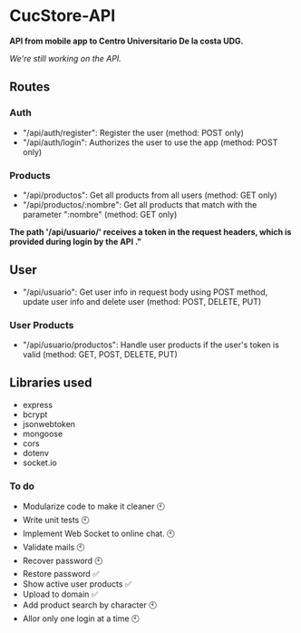 # CucStore-API
**API from mobile app to Centro Universitario De la costa UDG.**

_We're still working on the API._

## Routes

### Auth
* "/api/auth/register": Register the user (method: POST only)
* "/api/auth/login": Authorizes the user to use the app (method: POST only)

### Products
* "/api/productos": Get all products from all users (method: GET only)
* "/api/productos/:nombre": Get all products that match with the parameter ":nombre" (method: GET only)

**The path '/api/usuario/' receives a token in the request headers, which is provided during login by the API ."**

## User
* "/api/usuario": Get user info in request body using POST method, update user info and delete user (method: POST, DELETE, PUT)

### User Products
* "/api/usuario/productos": Handle user products if the user's token is valid (method: GET, POST, DELETE, PUT)

## Libraries used
* express
* bcrypt
* jsonwebtoken
* mongoose
* cors
* dotenv
* socket.io

### To do
* Modularize code to make it cleaner 🕙
* Write unit tests 🕙
* Implement Web Socket to online chat. 🕙
* Validate mails 🕙
* Recover password 🕙
* Restore password ✅
* Show active user products ✅
* Upload to domain ✅
* Add product search by character 🕙
* Allor only one login at a time 🕙
